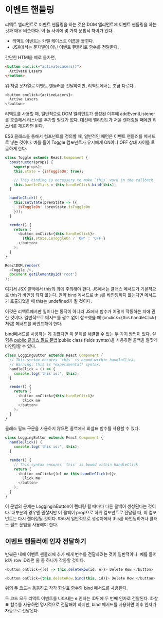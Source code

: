 # 이벤트 핸들링

리액트 엘리먼트로 이벤트 핸들링을 하는 것은 DOM 엘리먼트에 이벤트 핸들링을 하는 것과 매우 비슷하다. 이 둘 사이에 몇 가지 문법적 차이가 있다.

- 리액트 이벤트는 카멜 케이스로 이름을 붙힌다.
- JSX에서는 문자열이 아닌 이벤트 핸들러로 함수를 전달한다.

간단한 HTMl을 예로 들자면,

```HTML
<button onclick="activateLasers()">
  Activate Lasers
</button>
```

위 처럼 문자열로 이벤트 핸들러를 전달하지만, 리액트에서는 조금 다르다.

```js
<button onclick={activeLasers}>
  Active Lasers
</button>
```

리액트를 사용할 때, 일반적으로 DOM 엘리먼트가 생성된 이후에 addEventListener를 호출해서 리스너를 추가할 필요가 없다. 대신에 엘리먼트가 처음 렌더링될 때에만 리스너를 제공하면 된다.

ES6 클래스를 통해서 컴포넌트를 정의할 때, 일반적인 패턴은 이벤트 핸튿러를 메서드로 넣는 것이다. 예를 들어 Toggle 컴포넌트가 유저에게 ON이나 OFF 상태 사이를 토글하게 한다.

```js
class Toggle extends React.Component {
  constructor(props) {
    super(props);
    this.state = {isToggleOn: true};

    // This binding is necessary to make `this` work in the callback
    this.handleClick = this.handleClick.bind(this);
  }

  handleClick() {
    this.setState(prevState => ({
      isToggleOn: !prevState.isToggleOn
    }));
  }

  render() {
    return (
      <button onClick={this.handleClick}>
        {this.state.isToggleOn ? 'ON' : 'OFF'}
      </button>
    );
  }
}

ReactDOM.render(
  <Toggle />,
  document.getElementById('root')
);
```

여기서 JSX 콜백에서 this의 의에 주의해야 한다. JS에서는 클래스 메서드가 기본적으로 this가 바인딩 되지 않는다. 만약 bind 메서드로 this를 바인딩하지 않는다면 메서드가 호출되었을 때 this는 undefined가 될 것이다.

이것은 리액트에서만 일어나는 동작이 아니라 JS에서 함수가 어떻게 작동하는 지에 관한 것이다. 일반적으로 메서드를 괄호 없이 참조했을 때 (onclick={this.handleClick} 처럼) 메서드를 바인드해야 한다.

bind메서드를 사용하는 게 귀찮다면 이 문제를 해결할 수 있는 두 가지 방법이 있다. 실험용 [public 클래스 필드 문법](https://babeljs.io/docs/en/babel-plugin-transform-class-properties/)(public class fields syntax)을 사용하면 콜백을 알맞게 바인딩할 수 있다.

```js
class LoggingButton extends React.Component {
  // This syntax ensures `this` is bound within handleClick.
  // Warning: this is *experimental* syntax.
  handleClick = () => {
    console.log('this is:', this);
  }

  render() {
    return (
      <button onClick={this.handleClick}>
        Click me
      </button>
    );
  }
}
```

클래스 필드 구문을 사용하지 않으면 콜백에서 화살표 함수를 사용할 수 있다.

```js
class LoggingButton extends React.Component {
  handleClick() {
    console.log('this is:', this);
  }

  render() {
    // This syntax ensures `this` is bound within handleClick
    return (
      <button onClick={(e) => this.handleClick(e)}>
        Click me
      </button>
    );
  }
}
```

이 문법의 문제는 LogginginButton이 렌더링 될 때마다 다른 콜백이 생성된다는 것이다. 대부분의 경우엔 괜찮지만 이 콜백이 prop으로 하위 컴포넌트로 전달될 때, 이 컴포넌트는 다시 렌더링될 것이다. 따라서 일반적으로 생성자에서 this를 바인딩하거나 클래스 필드 문법을 사용해야 한다.

## 이벤트 핸들러에 인자 전달하기

반복문 내에 이벤트 핸들러에 추가 매개 변수를 전달하려는 것이 일반적이다. 예를 들어 id가 row ID라면 둘 중 하나가 작동할 것이다.

```js
<button onClick={(e) => this.deleteRow(id, e)}> Delete Row </button>

<button onClick={this.deleteRow.bind(this, id)}> Delete Row </button>
```

위의 두 코드는 동등하고 각각 화살표 함수와 bind 메서드를 사용한다.

두 코드 모두 리액트 이벤트를 나타내는 e 인자는 ID뒤에 두 번째 인자로 전돨된다. 화살표 함수를 사용하면 명시적으로 전달해야 하지만, bind 메서드를 사용하면 이후 인자가 자동으로 전달된다.